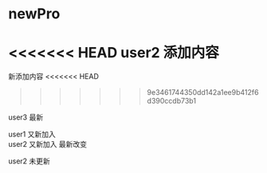 # newPro
<<<<<<< HEAD
user2 添加内容
=======
新添加内容
<<<<<<< HEAD
>>>>>>> 9e3461744350dd142a1ee9b412f6d390ccdb73b1

user3  最新



user1 又新加入   
user2 又新加入   最新改变

user2 未更新



